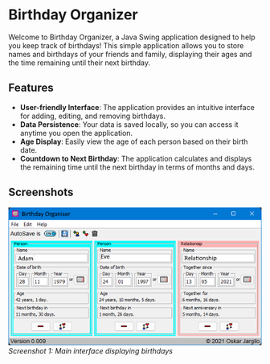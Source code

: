 # Birthday Organizer

Welcome to Birthday Organizer, a Java Swing application designed to help you keep track of birthdays! This simple application allows you to store names and birthdays of your friends and family, displaying their ages and the time remaining until their next birthday.

## Features

- **User-friendly Interface**: The application provides an intuitive interface for adding, editing, and removing birthdays.
- **Data Persistence**: Your data is saved locally, so you can access it anytime you open the application.
- **Age Display**: Easily view the age of each person based on their birth date.
- **Countdown to Next Birthday**: The application calculates and displays the remaining time until the next birthday in terms of months and days.

## Screenshots

![Main page](https://raw.githubusercontent.com/OskarKamil/BirthdayOrganiser/main/src/versions/0.009.png)
*Screenshot 1: Main interface displaying birthdays*
